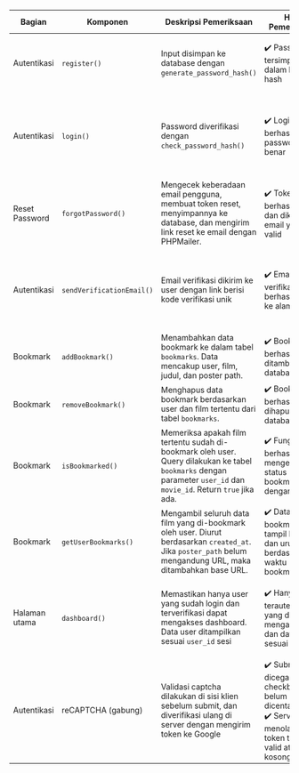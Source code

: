 | **Bagian**        | **Komponen**                     | **Deskripsi Pemeriksaan**                                                                                                                                              | **Hasil Pemeriksaan**                                                                 | **Screenshot Code**     | **Screenshot Tampilan**  |
|-------------------|----------------------------------|------------------------------------------------------------------------------------------------------------------------------------------------------------------------|----------------------------------------------------------------------------------------|--------------------------|---------------------------|
| Autentikasi       | `register()`                     | Input disimpan ke database dengan `generate_password_hash()`                                                                                                           | ✔️ Password tersimpan dalam bentuk hash                                               | ![](regisCode.png)            |   ![Image](https://github.com/user-attachments/assets/0dfa4159-dcb1-44c1-b355-50c0dcc78a61) |
| Autentikasi       | `login()`                        | Password diverifikasi dengan `check_password_hash()`                                                                                                                  | ✔️ Login berhasil jika password benar                                                 | ![](logincode.png)            | ![](login.jpg)                 |
| Reset Password    | `forgotPassword()`               | Mengecek keberadaan email pengguna, membuat token reset, menyimpannya ke database, dan mengirim link reset ke email dengan PHPMailer.                                | ✔️ Token berhasil dibuat dan dikirim ke email yang valid                             | ![Image](https://github.com/user-attachments/assets/06b3d8ba-6340-4eb1-9694-bf463a836f3d)       | ![Image](https://github.com/user-attachments/assets/03af4a5a-173b-400b-9d33-c9f38ce3e97b)|
| Autentikasi       | `sendVerificationEmail()`        | Email verifikasi dikirim ke user dengan link berisi kode verifikasi unik                                                                                               | ✔️ Email verifikasi berhasil dikirim ke alamat user                                  | ![](verifCode.png)            | ![](verifikasi.png)            |
| Bookmark          | `addBookmark()`                  | Menambahkan data bookmark ke dalam tabel `bookmarks`. Data mencakup user, film, judul, dan poster path.                                                               | ✔️ Bookmark berhasil ditambahkan ke database                                          | addBookmark.png          | -                         |
| Bookmark          | `removeBookmark()`               | Menghapus data bookmark berdasarkan user dan film tertentu dari tabel `bookmarks`.                                                                                    | ✔️ Bookmark berhasil dihapus dari database                                            | removeBookmark.png       | -                         |
| Bookmark          | `isBookmarked()`                 | Memeriksa apakah film tertentu sudah di-bookmark oleh user. Query dilakukan ke tabel `bookmarks` dengan parameter `user_id` dan `movie_id`. Return `true` jika ada. | ✔️ Fungsi berhasil mengembalikan status bookmark dengan benar                         | isBookmarked.png         | -                         |
| Bookmark          | `getUserBookmarks()`             | Mengambil seluruh data film yang di-bookmark oleh user. Diurut berdasarkan `created_at`. Jika `poster_path` belum mengandung URL, maka ditambahkan base URL.         | ✔️ Data bookmark tampil lengkap dan urut berdasarkan waktu bookmark                   | getUserBookmarks.png     | -                         |
| Halaman utama     | `dashboard()`                    | Memastikan hanya user yang sudah login dan terverifikasi dapat mengakses dashboard. Data user ditampilkan sesuai `user_id` sesi                                      | ✔️ Hanya user terautentikasi yang dapat mengakses, dan data tampil sesuai user        | ![](dasCode.png)              | ![](das.png)                   |
| Autentikasi       | reCAPTCHA (gabung)               | Validasi captcha dilakukan di sisi klien sebelum submit, dan diverifikasi ulang di server dengan mengirim token ke Google                                            | ✔️ Submit dicegah jika checkbox belum dicentang <br>✔️ Server menolak jika token tidak valid atau kosong | ![](captchasukses.png)         | ![](kodcap.png)                |
